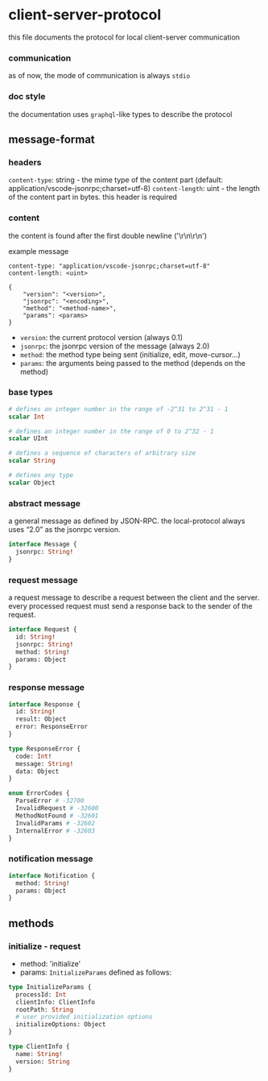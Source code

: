 # client-server-protocol

this file documents the protocol for local client-server communication

### communication

as of now, the mode of communication is always `stdio`

### doc style

the documentation uses `graphql`-like types to describe the protocol

## message-format

### headers

`content-type`: string - the mime type of the content part (default: application/vscode-jsonrpc;charset=utf-8)
`content-length`: uint - the length of the content part in bytes. this header is required

### content

the content is found after the first double newline ('\r\n\r\n')

example message

```
content-type: "application/vscode-jsonrpc;charset=utf-8"
content-length: <uint>

{
    "version": "<version>",
    "jsonrpc": "<encoding>",
    "method": "<method-name>",
    "params": <params>
}
```

- `version`: the current protocol version (always 0.1)
- `jsonrpc`: the jsonrpc version of the message (always 2.0)
- `method`: the method type being sent (initialize, edit, move-cursor...)
- `params`: the arguments being passed to the method (depends on the method)

### base types

```graphql
# defines an integer number in the range of -2^31 to 2^31 - 1
scalar Int

# defines an integer number in the range of 0 to 2^32 - 1
scalar UInt

# defines a sequence of characters of arbitrary size
scalar String

# defines any type
scalar Object
```

### abstract message

a general message as defined by JSON-RPC. the local-protocol always
uses “2.0” as the jsonrpc version.

```graphql
interface Message {
  jsonrpc: String!
}
```

### request message

a request message to describe a request between the client and the server.
every processed request must send a response back to the sender of the request.

```graphql
interface Request {
  id: String!
  jsonrpc: String!
  method: String!
  params: Object
}
```

### response message

```graphql
interface Response {
  id: String!
  result: Object
  error: ResponseError
}

type ResponseError {
  code: Int!
  message: String!
  data: Object
}

enum ErrorCodes {
  ParseError # -32700
  InvalidRequest # -32600
  MethodNotFound # -32601
  InvalidParams # -32602
  InternalError # -32603
}
```

### notification message

```graphql
interface Notification {
  method: String!
  params: Object
}
```

## methods

### initialize - request

- method: 'initialize'
- params: `InitializeParams` defined as follows:

```graphql
type InitializeParams {
  processId: Int
  clientInfo: ClientInfo
  rootPath: String
  # user provided initialization options
  initializeOptions: Object
}

type ClientInfo {
  name: String!
  version: String
}
```
